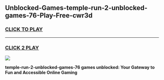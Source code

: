 
## Unblocked-Games-temple-run-2-unblocked-games-76-Play-Free-cwr3d
<h3>
<a href="https://premium76.site?title=temple-run-2-unblocked-games-76&ref=09A">CLICK TO PLAY</a></h3>
<hr>

<h3>
<a href="https://premium76.site?title=temple-run-2-unblocked-games-76&ref=09A">CLICK 2 PLAY</a>
  
</h3>

<a href="https://premium76.site?title=temple-run-2-unblocked-games-76&ref=09A"><img src="https://clearcache.store/games.png"></a>


**temple-run-2-unblocked-games-76 games unblocked: Your Gateway to Fun and Accessible Online Gaming**
